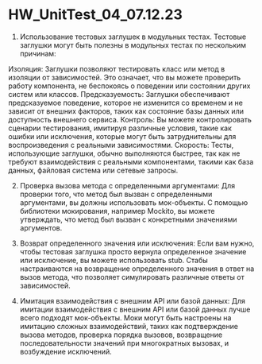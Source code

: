 # HW_UnitTest_04_07.12.23
1) Использование тестовых заглушек в модульных тестах.
Тестовые заглушки могут быть полезны в модульных тестах по нескольким причинам:

Изоляция: Заглушки позволяют тестировать класс или метод в изоляции от зависимостей. Это означает, что вы можете проверить работу компонента, не беспокоясь о поведении или состоянии других систем или классов.
Предсказуемость: Заглушки обеспечивают предсказуемое поведение, которое не изменится со временем и не зависит от внешних факторов, таких как состояние базы данных или доступность внешнего сервиса.
Контроль: Вы можете контролировать сценарии тестирования, имитируя различные условия, такие как ошибки или исключения, которые могут быть затруднительны для воспроизведения с реальными зависимостями.
Скорость: Тесты, использующие заглушки, обычно выполняются быстрее, так как не требуют взаимодействия с реальными компонентами, такими как база данных, файловая система или сетевые запросы.

2) Проверка вызова метода с определенными аргументами:
Для проверки того, что метод был вызван с определенными аргументами, вы должны использовать мок-объекты. С помощью библиотеки мокирования, например Mockito, вы можете утверждать, что метод был вызван с конкретными значениями аргументов.

3) Возврат определенного значения или исключения:
Если вам нужно, чтобы тестовая заглушка просто вернула определенное значение или исключение, вы можете использовать stub. Стабы настраиваются на возвращение определенного значения в ответ на вызов метода, что позволяет симулировать различные ответы от зависимостей.

4) Имитация взаимодействия с внешним API или базой данных:
Для имитации взаимодействия с внешним API или базой данных лучше всего подходят мок-объекты. Моки могут быть настроены на имитацию сложных взаимодействий, таких как подтверждение вызова методов, проверка порядка вызовов, возвращение последовательности значений при многократных вызовах, и возбуждение исключений.

